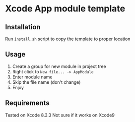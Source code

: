 # Xcode App module template


## Installation
Run `install.sh` script to copy the template to proper location

## Usage

1. Create a group for new module in project tree
2. Right click to `New file... -> AppModule` 
3. Enter module name
4. Skip the file name (don't change)
5. Enjoy

## Requirements

Tested on Xcode 8.3.3 Not sure if it works on Xcode9
